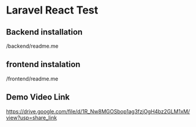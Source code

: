 # Laravel React Test

## Backend installation
/backend/readme.me

## frontend instalation
/frontend/readme.me


## Demo Video Link
https://drive.google.com/file/d/1R_Nw8MGOSbop1ag3fzjOgH4bz2GLM1xM/view?usp=share_link
